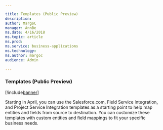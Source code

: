 ```yaml
---

title: Templates (Public Preview)
description: 
author: MargoC
manager: AnnBe
ms.date: 4/16/2018
ms.topic: article
ms.prod: 
ms.service: business-applications
ms.technology: 
ms.author: margoc
audience: Admin

---
```

### Templates (Public Preview)

[!include[banner](../../includes/banner.md)]




Starting in April, you can use the Salesforce.com, Field Service Integration,
and Project Service Integration templates as a starting point to help map
entities and fields from source to destination. You can customize these
templates with custom entities and field mappings to fit your specific business
needs.
